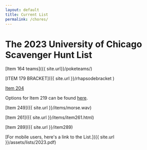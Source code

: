 ```yaml
---
layout: default
title: Current List
permalink: /chores/
---
```


# The 2023 University of Chicago Scavenger Hunt List

[Item 164 teams]({{ site.url}}/poketeams/)

[ITEM 179 BRACKET]({{ site.url }}/rhapsodebracket )

[Item 204](https://bit.ly/tamsinimmersive)

Options for Item 219 can be found [here](https://docs.google.com/document/d/1ZteDwhz81TButMqZav6dUmX31XwZaqdMaF-E6XnRkX8/edit?usp=sharing).

[Item 249]({{ site.url }}/items/morse.wav)

[Item 261]({{ site.url }}/items/item261.html)

[Item 289]({{ site.url }}/item289)

[For mobile users, here's a link to the List.]({{ site.url }}/assets/lists/2023.pdf)

<object data="../../assets/lists/2023.pdf" width="100%" height="600" type='application/pdf'></object>
